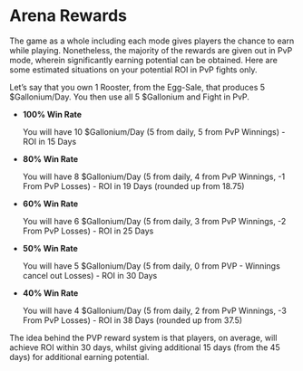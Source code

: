 # Arena Rewards

The game as a whole including each mode gives players the chance to earn while playing. Nonetheless, the majority of the rewards are given out in PvP mode, wherein significantly earning potential can be obtained. Here are some estimated situations on your potential ROI in PvP fights only.

Let’s say that you own 1 Rooster, from the Egg-Sale, that produces 5 $Gallonium/Day. You then use all 5 $Gallonium and Fight in PvP.

- **100% Win Rate**

  You will have 10 $Gallonium/Day (5 from daily, 5 from PvP Winnings) - ROI in 15 Days

- **80% Win Rate**

  You will have 8 $Gallonium/Day (5 from daily, 4 from PvP Winnings, -1 From PvP Losses) - ROI in 19 Days (rounded up from 18.75)

- **60% Win Rate**

  You will have 6 $Gallonium/Day (5 from daily, 3 from PvP Winnings, -2 From PvP Losses) - ROI in 25 Days

- **50% Win Rate**

  You will have 5 $Gallonium/Day (5 from daily, 0 from PVP - Winnings cancel out Losses) - ROI in 30 Days

- **40% Win Rate**

  You will have 4 $Gallonium/Day (5 from daily, 2 from PvP Winnings, -3 From PvP Losses) - ROI in 38 Days (rounded up from 37.5)

The idea behind the PVP reward system is that players, on average, will achieve ROI within 30 days, whilst giving additional 15 days (from the 45 days) for additional earning potential.
